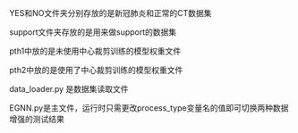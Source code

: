 YES和NO文件夹分别存放的是新冠肺炎和正常的CT数据集

support文件夹存放的是用来做support的数据集

pth1中放的是未使用中心裁剪训练的模型权重文件

pth2中放的是使用了中心裁剪训练的模型权重文件

data_loader.py 是数据集读取文件

EGNN.py是主文件，运行时只需更改process_type变量名的值即可切换两种数据增强的测试结果
